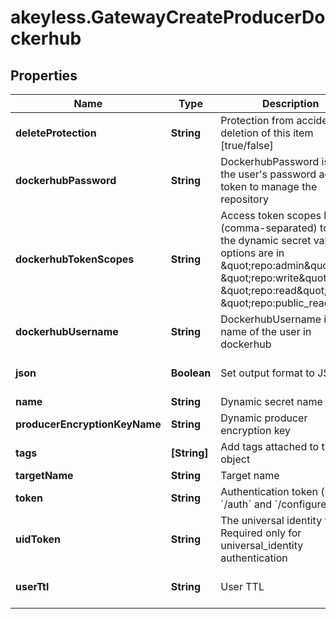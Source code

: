 # akeyless.GatewayCreateProducerDockerhub

## Properties

Name | Type | Description | Notes
------------ | ------------- | ------------- | -------------
**deleteProtection** | **String** | Protection from accidental deletion of this item [true/false] | [optional] 
**dockerhubPassword** | **String** | DockerhubPassword is either the user&#39;s password access token to manage the repository | [optional] 
**dockerhubTokenScopes** | **String** | Access token scopes list (comma-separated) to give the dynamic secret valid options are in \&quot;repo:admin\&quot;, \&quot;repo:write\&quot;, \&quot;repo:read\&quot;, \&quot;repo:public_read\&quot; | [optional] 
**dockerhubUsername** | **String** | DockerhubUsername is the name of the user in dockerhub | [optional] 
**json** | **Boolean** | Set output format to JSON | [optional] [default to false]
**name** | **String** | Dynamic secret name | 
**producerEncryptionKeyName** | **String** | Dynamic producer encryption key | [optional] 
**tags** | **[String]** | Add tags attached to this object | [optional] 
**targetName** | **String** | Target name | [optional] 
**token** | **String** | Authentication token (see &#x60;/auth&#x60; and &#x60;/configure&#x60;) | [optional] 
**uidToken** | **String** | The universal identity token, Required only for universal_identity authentication | [optional] 
**userTtl** | **String** | User TTL | [optional] [default to &#39;60m&#39;]


